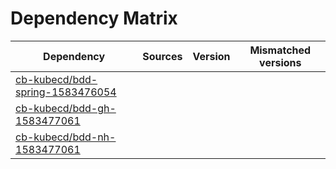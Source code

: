 # Dependency Matrix

Dependency | Sources | Version | Mismatched versions
---------- | ------- | ------- | -------------------
[cb-kubecd/bdd-spring-1583476054](https://github.com/cb-kubecd/bdd-spring-1583476054.git) |  | []() | 
[cb-kubecd/bdd-gh-1583477061](https://github.com/cb-kubecd/bdd-gh-1583477061.git) |  | []() | 
[cb-kubecd/bdd-nh-1583477061](https://github.com/cb-kubecd/bdd-nh-1583477061.git) |  | []() | 
